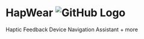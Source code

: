 HapWear
![GitHub Logo](https://sphotos-a.xx.fbcdn.net/hphotos-ash3/406092_10150902457421008_1274065970_n.jpg)
=======

Haptic Feedback Device Navigation Assistant + more
